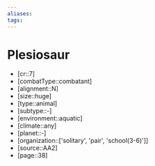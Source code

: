 ```yaml
---
aliases: 
tags: 
---
```


# Plesiosaur

- [cr::7]
- [combatType::combatant]
- [alignment::N]
- [size::huge]
- [type::animal]
- [subtype::-]
- [environment::aquatic]
- [climate::any]
- [planet::-]
- [organization::['solitary', 'pair', 'school(3-6)']]
- [source::AA2]
- [page::38]

